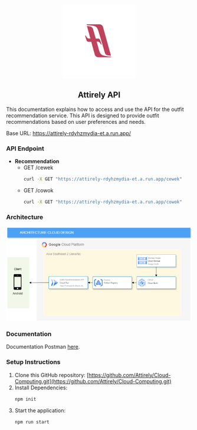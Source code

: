 <p align="center">
  <img src="image/Frame%202.png" alt="Logo" width="200"/>
</p>

<h2 align="center">Attirely API</h2>

This documentation explains how to access and use the API for the outfit recommendation service. This API is designed to provide outfit recommendations based on user preferences and needs.

Base URL: https://attirely-rdyhzmydia-et.a.run.app/

### API Endpoint

- **Recommendation**
  - GET /cewek
    ```sh
    curl -X GET "https://attirely-rdyhzmydia-et.a.run.app/cewek"
    ```
  - GET /cowok
    ```sh
    curl -X GET "https://attirely-rdyhzmydia-et.a.run.app/cowok"
    ```

### Architecture

<p align="center">
  <img src="image/Cloud%20Arsitektur.drawio.png" alt="Cloud Architecture" width="600"/>
</p>

### Documentation

Documentation Postman [here](https://documenter.getpostman.com/view/24313497/2sA3XTdfJ8).

### Setup Instructions

1. Clone this GitHub repository: [https://github.com/Attirely/Cloud-Computing.git](https://github.com/Attirely/Cloud-Computing.git)
2. Install Dependencies:
    ```sh
    npm init
    ```
3. Start the application:
    ```sh
    npm run start
    ```
